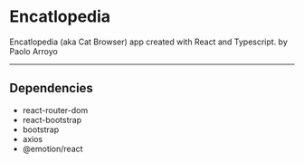 # Encatlopedia

Encatlopedia (aka Cat Browser) app created with React and Typescript.
by Paolo Arroyo

---

## Dependencies

- react-router-dom
- react-bootstrap
- bootstrap
- axios
- @emotion/react